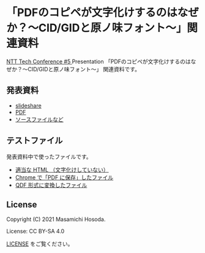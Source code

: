 <!-- -*- coding: utf-8 -*- -->
# 「PDFのコピペが文字化けするのはなぜか？～CID/GIDと原ノ味フォント～」関連資料

[NTT Tech Conference #5
](https://ntt-developers.github.io/ntt-tech-conference/05/)
Presentation
「PDFのコピペが文字化けするのはなぜか？～CID/GIDと原ノ味フォント～」
関連資料です。

## 発表資料

* [slideshare](https://www.slideshare.net/trueroad_jp/pdfcidgid)
* [PDF](./slide/why-pdf-copy-paste-garbled-release.pdf)
* [ソースファイルなど](./slide/)

## テストファイル

発表資料中で使ったファイルです。

* [適当な HTML （文字化けしていない）](./testfile/foobar.html)
* [Chrome で「PDF に保存」したファイル](./testfile/foobar.html.pdf)
* [QDF 形式に変換したファイル](./testfile/foobar.html.qdf)

## License

Copyright (C) 2021 Masamichi Hosoda.

License: CC BY-SA 4.0

[LICENSE](./LICENSE) をご覧ください。
